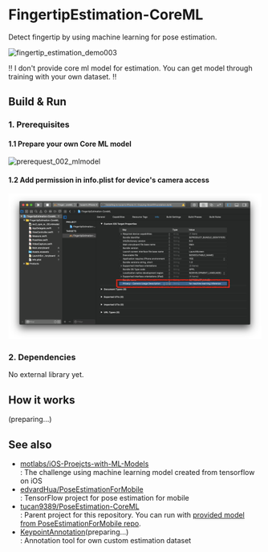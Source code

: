 # FingertipEstimation-CoreML
Detect fingertip by using machine learning for pose estimation.

![fingertip_estimation_demo003](resource/fingertip_estimation_demo003.gif)

‼️ I don't provide core ml model for estimation. You can get model through training with your own dataset. ‼️



## Build & Run

### 1. Prerequisites

#### 1.1 Prepare your own Core ML model

![prerequest_002_mlmodel](/Users/canapio/Project/machine%20learning/MoT%20Labs/github_project/ios-project/FingertipEstimation-CoreML/resource/prerequest_002_mlmodel.png)

#### 1.2 Add permission in info.plist for device's camera access

![prerequest_001_plist](resource/prerequest_001_plist.png)

### 2. Dependencies

No external library yet.



## How it works

(preparing...)



## See also

- [motlabs/iOS-Proejcts-with-ML-Models](https://github.com/motlabs/iOS-Proejcts-with-ML-Models)<br>
  : The challenge using machine learning model created from tensorflow on iOS
- [edvardHua/PoseEstimationForMobile](https://github.com/edvardHua/PoseEstimationForMobile)<br>
  : TensorFlow project for pose estimation for mobile
- [tucan9389/PoseEstimation-CoreML](tucan9389/PoseEstimation-CoreML)<br>
  : Parent project for this repository. You can run with [provided model from PoseEstimationForMobile repo](https://github.com/edvardHua/PoseEstimationForMobile/tree/master/release).
- [KeypointAnnotation](https://github.com/tucan9389/KeypointAnnotation)(preparing...)<br>
  : Annotation tool for own custom estimation dataset